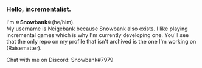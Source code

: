 ### Hello, incrementalist.
I'm ❄**Snowbank**❄(he/him). <br>
My username is Neigebank because Snowbank also exists.
I like playing incremental games which is why I'm currently developing one. You'll see that the only repo on my profile that isn't archived is the one I'm working on (Raisematter).

Chat with me on Discord: Snowbank#7979
<!--
**Neigebank/Neigebank** is a ✨ _special_ ✨ repository because its `README.md` (this file) appears on your GitHub profile.

Here are some ideas to get you started:

- 🔭 I’m currently working on ...
- 🌱 I’m currently learning ...
- 👯 I’m looking to collaborate on ...
- 🤔 I’m looking for help with ...
- 💬 Ask me about ...
- 📫 How to reach me: ...
- 😄 Pronouns: ...
- ⚡ Fun fact: ...
-->
